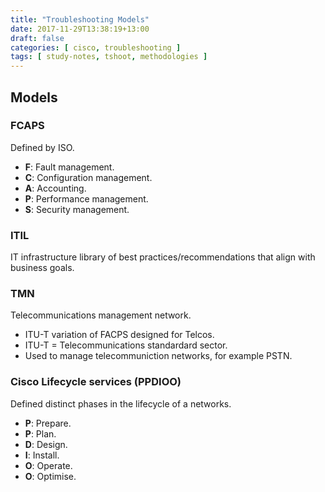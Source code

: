 ```yaml
---
title: "Troubleshooting Models"
date: 2017-11-29T13:38:19+13:00
draft: false
categories: [ cisco, troubleshooting ]
tags: [ study-notes, tshoot, methodologies ]
---
```


## Models

### FCAPS
Defined by ISO.

* __F__: Fault management.
* __C__: Configuration management.
* __A__: Accounting.
* __P__: Performance management.
* __S__: Security management.

### ITIL
IT infrastructure library of best practices/recommendations that align with business goals.

### TMN
Telecommunications management network.

* ITU-T variation of FACPS designed for Telcos.
* ITU-T = Telecommunications standardard sector.
* Used to manage telecommuniction networks, for example PSTN.

### Cisco Lifecycle services (PPDIOO)
Defined distinct phases in the lifecycle of a networks.

* __P__: Prepare.
* __P__: Plan.
* __D__: Design.
* __I__: Install.
* __O__: Operate.
* __O__: Optimise.

